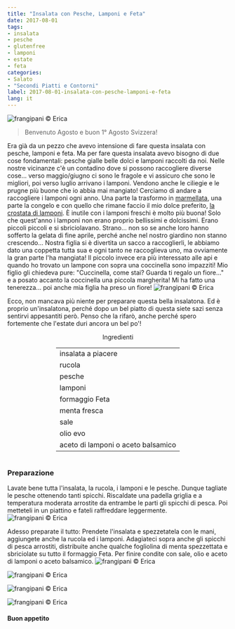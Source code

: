 ```yaml
---
title: "Insalata con Pesche, Lamponi e Feta"
date: 2017-08-01
tags:
- insalata
- pesche
- glutenfree
- lamponi 
- estate
- feta
categories:
- Salato
- "Secondi Piatti e Contorni"
label: 2017-08-01-insalata-con-pesche-lamponi-e-feta
lang: it
---
```

![](../2017-08-01-insalata-con-pesche-lamponi-e-feta/header.jpg "frangipani © Erica")

> Benvenuto Agosto e buon 1° Agosto Svizzera!

Era già da un pezzo che avevo intensione di fare questa insalata con pesche, lamponi e feta. Ma per fare questa insalata avevo bisogno di due cose fondamentali: pesche gialle belle dolci e lamponi raccolti da noi. Nelle nostre vicinanze c'è un contadino dove si possono raccogliere diverse cose... verso maggio/giugno ci sono le fragole e vi assicuro che sono le migliori, poi verso luglio arrivano i lamponi. Vendono anche le ciliegie e le prugne più buone che io abbia mai mangiato! Cerciamo di andare a raccogliere i lamponi ogni anno. Una parte la trasformo in <a href="http://frangipani.raiano.ch/2014-06-21-marmella-di-fragole-e-lamponi/" target="_blank">marmellata</a>, una parte la congelo e con quello che rimane faccio il mio dolce preferito, <a href="http://frangipani.raiano.ch/2013-10-18-crostata-di-lamponi/" target="_blank">la crostata di lamponi</a>. È inutile con i lamponi freschi è molto più buona! Solo che quest'anno i lamponi non erano proprio bellissimi e dolcissimi. Erano piccoli piccoli e si sbriciolavano. Strano... non so se anche loro hanno sofferto la gelata di fine aprile, perché anche nel nostro giardino non stanno crescendo... Nostra figlia si è divertita un sacco a raccoglierli, le abbiamo dato una coppetta tutta sua e ogni tanto ne raccoglieva uno, ma ovviamente la gran parte l'ha mangiata! Il piccolo invece era più interessato alle api e quando ho trovato un lampone con sopra una coccinella sono impazziti! Mio figlio gli chiedeva pure: "Cuccinella, come stai? Guarda ti regalo un fiore..." e a posato accanto la coccinella una piccola margherita! Mi ha fatto una tenerezza... poi anche mia figlia ha preso un fiore!
![](../2017-08-01-insalata-con-pesche-lamponi-e-feta/lamponi.jpg "frangipani © Erica")

Ecco, non mancava più niente per preparare questa bella insalatona. Ed è proprio un'insalatona, perché dopo un bel piatto di questa siete sazi senza sentirvi appesantiti però. Penso che la rifarò, anche perché spero fortemente che l'estate duri ancora un bel po'!

<div id="wrapper" style="text-align: center">
  <div id="yourdiv" style="display: inline-block;">
    <div class="ingredients">
      <div class="ingredients-title">Ingredienti</div>
      <table>
        <tbody>
          <tr>
            <td>insalata a piacere</td>
          </tr>
          <tr>
            <td>rucola</td>
          </tr>
          <tr>
            <td>pesche</td>
          </tr>
          <tr>
            <td>lamponi</td>
          </tr>
          <tr>
            <td>formaggio Feta</td>
          </tr>
          <tr>
            <td>menta fresca</td>
          </tr>
          <tr>
            <td>sale</td>
          </tr>
          <tr>
            <td>olio evo</td>
          </tr>
          <tr>
            <td>aceto di lamponi o aceto balsamico</td>
          </tr>
        </tbody>
      </table>
    </div>
  </div>
</div>


<h3>
  <font color="grey">
    <i class="fa-solid fa-gears"></i>
  </font> Preparazione
</h3>

Lavate bene tutta l'insalata, la rucola, i lamponi e le pesche. Dunque tagliate le pesche ottenendo tanti spicchi. Riscaldate una padella griglia e a temperatura moderata arrostite da entrambe le parti gli spicchi di pesca. Poi metteteli in un piattino e fateli raffreddare leggermente.
![](../2017-08-01-insalata-con-pesche-lamponi-e-feta/pesche.jpg "frangipani © Erica")

Adesso preparate il tutto: Prendete l'insalata e spezzetatela con le mani, aggiungete anche la rucola ed i lamponi. Adagiateci sopra anche gli spicchi di pesca arrostiti, distribuite anche qualche fogliolina di menta spezzettata e sbriciolate su tutto il formaggio Feta. Per finire condite con sale, olio e aceto di lamponi o aceto balsamico.
![](../2017-08-01-insalata-con-pesche-lamponi-e-feta/risultato1.jpg "frangipani © Erica")

![](../2017-08-01-insalata-con-pesche-lamponi-e-feta/risultato2.jpg "frangipani © Erica")

![](../2017-08-01-insalata-con-pesche-lamponi-e-feta/risultato3.jpg "frangipani © Erica")

![](../2017-08-01-insalata-con-pesche-lamponi-e-feta/risultato4.jpg "frangipani © Erica")

<h4>Buon appetito
  <font color="red">
    <i class="fa-regular fa-face-smile"></i>
  </font>
</h4>
